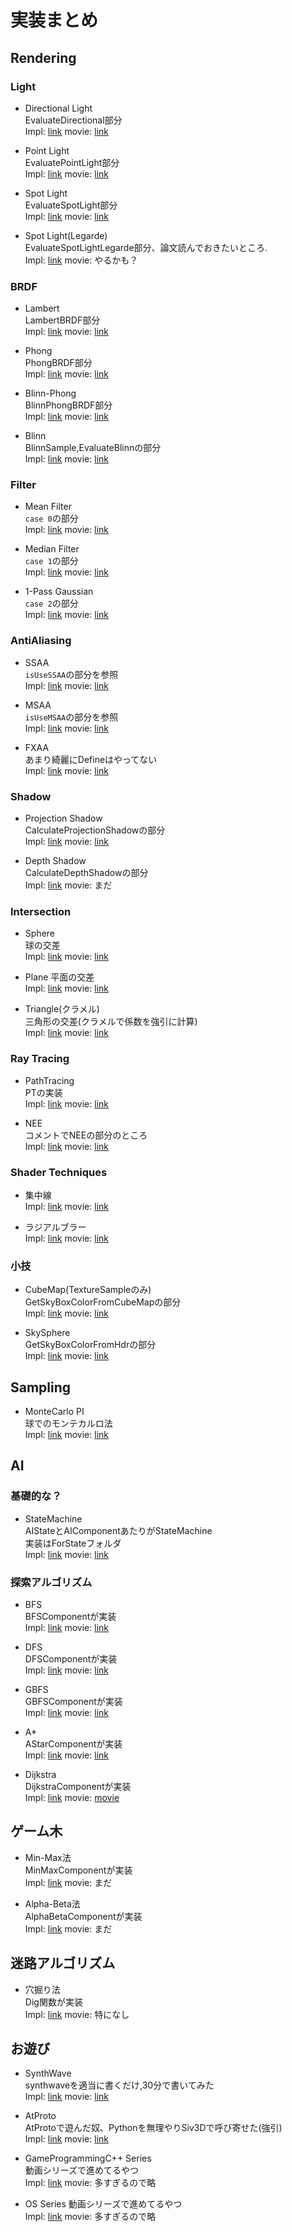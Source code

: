 # 実装まとめ
## Rendering
### Light
* Directional Light  
    EvaluateDirectional部分  
    Impl: [link](https://github.com/terraritto/DXLab/blob/main/Shader/Light.hlsli) 
    movie: [link](https://youtu.be/yaIO93brcOs)

* Point Light  
    EvaluatePointLight部分  
    Impl: [link](https://github.com/terraritto/DXLab/blob/main/Shader/Light.hlsli) 
    movie: [link](https://youtu.be/yaIO93brcOs)

* Spot Light  
    EvaluateSpotLight部分  
    Impl: [link](https://github.com/terraritto/DXLab/blob/main/Shader/Light.hlsli) 
    movie: [link](https://youtu.be/yaIO93brcOs)

* Spot Light(Legarde)  
    EvaluateSpotLightLegarde部分、論文読んでおきたいところ.  
    Impl: [link](https://github.com/terraritto/DXLab/blob/main/Shader/Light.hlsli) 
    movie: やるかも？

### BRDF
* Lambert  
    LambertBRDF部分  
    Impl: [link](https://github.com/terraritto/DXLab/blob/main/Shader/BRDFDX12.hlsli) 
    movie: [link](https://youtu.be/C3G-wq_Zqog)

* Phong  
    PhongBRDF部分  
    Impl: [link](https://github.com/terraritto/DXLab/blob/main/Shader/BRDFDX12.hlsli) 
    movie: [link](https://youtu.be/C3G-wq_Zqog)

* Blinn-Phong  
    BlinnPhongBRDF部分  
    Impl: [link](https://github.com/terraritto/DXLab/blob/main/Shader/BRDFDX12.hlsli) 
    movie: [link](https://youtu.be/C3G-wq_Zqog)

* Blinn  
    BlinnSample,EvaluateBlinnの部分  
    Impl: [link](https://github.com/terraritto/DXLab/blob/main/Shader/DXR/BRDF/CalculateBRDF.hlsli)
    movie: [link](https://youtu.be/IbfRRJ68hEA)

### Filter
* Mean Filter  
    `case 0`の部分  
    Impl: [link](https://github.com/terraritto/DXLab/blob/main/Shader/PostProcess/CommonBlurPS.hlsl)
    movie: [link](https://youtu.be/zm-NbJyQamg)

* Median Filter  
    `case 1`の部分  
    Impl: [link](https://github.com/terraritto/DXLab/blob/main/Shader/PostProcess/CommonBlurPS.hlsl)
    movie: [link](https://youtu.be/zm-NbJyQamg)

* 1-Pass Gaussian  
    `case 2`の部分  
    Impl: [link](https://github.com/terraritto/DXLab/blob/main/Shader/PostProcess/CommonBlurPS.hlsl)
    movie: [link](https://youtu.be/zm-NbJyQamg)

### AntiAliasing
* SSAA  
    `isUseSSAA`の部分を参照  
    Impl: [link](https://github.com/terraritto/DXLab/blob/main/MyFrameworkTest/ForRaster/Simple/SimpleModel/SimpleModelApp.cpp)
    movie: [link](https://youtu.be/Ckjz-Tf6ZJo)

* MSAA  
    `isUseMSAA`の部分を参照  
    Impl: [link](https://github.com/terraritto/DXLab/blob/main/MyFrameworkTest/ForRaster/Simple/SimpleModel/SimpleModelApp.cpp)
    movie: [link](https://youtu.be/Ckjz-Tf6ZJo)

* FXAA  
    あまり綺麗にDefineはやってない  
    Impl: [link](https://github.com/terraritto/DXLab/blob/main/Shader/PostProcess/FXAAPS.hlsl)
    movie: [link](https://youtu.be/dHEjkMiliB0)

### Shadow
* Projection Shadow  
    CalculateProjectionShadowの部分  
    Impl: [link](https://github.com/terraritto/DXLab/blob/main/Shader/Shadow/ShadowCommon.hlsli)
    movie: [link](https://youtu.be/RJvdGrEr5jI)

* Depth Shadow  
    CalculateDepthShadowの部分  
    Impl: [link](https://github.com/terraritto/DXLab/blob/main/Shader/Shadow/ShadowCommon.hlsli)
    movie: まだ

### Intersection
* Sphere  
    球の交差  
    Impl: [link](https://github.com/terraritto/DXLab/blob/main/Shader/DXR/Intersection/chsSphere.hlsl)
    movie: [link](https://youtu.be/5d0wgHcvQfA)

* Plane
    平面の交差  
    Impl: [link](https://github.com/terraritto/DXLab/blob/main/Shader/DXR/Intersection/chsPlane.hlsl)
    movie: [link](https://youtu.be/lA3_zsVZJ-M)

* Triangle(クラメル)  
    三角形の交差(クラメルで係数を強引に計算)  
    Impl: [link](https://github.com/terraritto/DXLab/blob/main/Shader/DXR/Intersection/chsTriangle.hlsl)
    movie: [link](https://youtu.be/Y6dpiL0erKk)

### Ray Tracing
* PathTracing  
    PTの実装  
    Impl: [link](https://github.com/terraritto/DXLab/blob/main/Shader/DXR/BRDF/CalculatePT.hlsli)
    movie: [link](https://youtu.be/ThH2pvbiamA)

* NEE  
    コメントでNEEの部分のところ  
    Impl: [link](https://github.com/terraritto/DXLab/blob/main/Shader/DXR/BRDF/CalculatePT.hlsli)
    movie: [link](https://youtu.be/kMtRVntRqr0)

### Shader Techniques
* 集中線  
    Impl: [link](https://github.com/terraritto/DXLab/blob/main/Shader/PostProcess/ConcentrationLinePS.hlsl)
    movie: [link](https://youtu.be/a1_F3COBZfM)

* ラジアルブラー  
    Impl: [link](https://github.com/terraritto/DXLab/blob/main/Shader/PostProcess/RadialBlurPS.hlsl)
    movie: [link](https://youtu.be/CG108YfOZN8)

### 小技
* CubeMap(TextureSampleのみ)  
    GetSkyBoxColorFromCubeMapの部分  
    Impl: [link](https://github.com/terraritto/DXLab/blob/main/Shader/CommonDXR.hlsli)
    movie: [link](https://youtu.be/HEciYLNtlgs)

* SkySphere  
    GetSkyBoxColorFromHdrの部分  
    Impl: [link](https://github.com/terraritto/DXLab/blob/main/Shader/CommonDXR.hlsli)
    movie: [link](https://youtu.be/yh4wj61TDvw)

## Sampling
* MonteCarlo PI  
    球でのモンテカルロ法  
    Impl: [link](https://github.com/terraritto/Siv3DImplementZoo/blob/main/Sampling/MonteCarloPI.h)
    movie: [link](https://youtu.be/C5bOtOeS8Fs)

## AI
### 基礎的な？
* StateMachine  
    AIStateとAIComponentあたりがStateMachine  
    実装はForStateフォルダ  
    Impl: [link](https://github.com/terraritto/Siv3DImplementZoo/tree/main/GameProgrammingC%2B%2B/Example_04) 
    movie: [link](https://youtu.be/jlgzUT4Swjo)

### 探索アルゴリズム
* BFS  
    BFSComponentが実装  
    Impl: [link](https://github.com/terraritto/Siv3DImplementZoo/tree/main/GameProgrammingC%2B%2B/Example_04/ForGraph)
    movie: [link](https://youtu.be/8rLAYnmfQQ8)

* DFS  
    DFSComponentが実装  
    Impl: [link](https://github.com/terraritto/Siv3DImplementZoo/tree/main/GameProgrammingC%2B%2B/Example_04/ForGraph)
    movie: [link](https://youtu.be/8rLAYnmfQQ8)

* GBFS  
    GBFSComponentが実装  
    Impl: [link](https://github.com/terraritto/Siv3DImplementZoo/tree/main/GameProgrammingC%2B%2B/Example_04/ForGraph)
    movie: [link](https://youtu.be/mpksUzLGSUE)

* A\*  
    AStarComponentが実装  
    Impl: [link](https://github.com/terraritto/Siv3DImplementZoo/tree/main/GameProgrammingC%2B%2B/Example_04/ForGraph)
    movie: [link](https://youtu.be/mpksUzLGSUE)

* Dijkstra  
    DijkstraComponentが実装  
    Impl: [link](https://github.com/terraritto/Siv3DImplementZoo/tree/main/GameProgrammingC%2B%2B/Example_04/ForGraph)
    movie: [movie](https://youtu.be/vEvdewXai-s)  

## ゲーム木
* Min-Max法  
    MinMaxComponentが実装  
    Impl: [link](https://github.com/terraritto/Siv3DImplementZoo/blob/main/GameProgrammingC%2B%2B/Example_04/ForGraph)
    movie: まだ

* Alpha-Beta法  
    AlphaBetaComponentが実装  
    Impl: [link](https://github.com/terraritto/Siv3DImplementZoo/blob/main/GameProgrammingC%2B%2B/Example_04/ForGraph)
    movie: まだ

## 迷路アルゴリズム
* 穴掘り法  
    Dig関数が実装  
    Impl: [link](https://github.com/terraritto/Siv3DImplementZoo/blob/main/GameProgrammingC%2B%2B/Example_04/ForGraph/SearchGrid.cpp) 
    movie: 特になし

## お遊び
* SynthWave  
    synthwaveを適当に書くだけ,30分で書いてみた  
    Impl: [link](https://github.com/terraritto/DXLab/blob/main/Shader/PostProcess/SynthwavePS.hlsl)
    movie: [link](https://youtu.be/Ja8b40hLYQk)

* AtProto  
    AtProtoで遊んだ奴、Pythonを無理やりSiv3Dで呼び寄せた(強引)  
    Impl: [link](https://github.com/terraritto/BSApp)
    movie: [link](https://youtu.be/T6GnyOzj0A8)

* GameProgrammingC++ Series  
    動画シリーズで進めてるやつ  
    Impl: [link](https://github.com/terraritto/Siv3DImplementZoo/tree/main/GameProgrammingC%2B%2B)
    movie: 多すぎるので略

* OS Series
    動画シリーズで進めてるやつ  
    Impl: [link](https://github.com/terraritto/OSProject)
    movie: 多すぎるので略